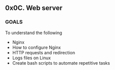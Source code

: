 ## 0x0C. Web server
### GOALS
To understand the following
- Nginx
- How to configure Nginx
- HTTP requests and redirection
- Logs files on Linux
- Create bash scripts to automate repetitive tasks
